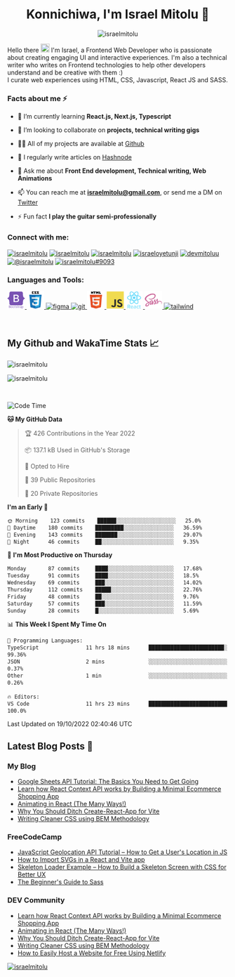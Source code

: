 <h1 align="center">Konnichiwa, I'm Israel Mitolu 🚀</h1>

<p align="center"> <img src="https://komarev.com/ghpvc/?username=israelmitolu&label=Profile%20views&color=9FACE6&style=flat" alt="israelmitolu" /> </p>

<p>Hello there <img src="https://raw.githubusercontent.com/MartinHeinz/MartinHeinz/master/wave.gif" width="20px" height="20px"> I'm Israel, a Frontend Web Developer who is passionate about creating engaging UI and interactive experiences. I'm also a technical writer who writes on Frontend technologies to help other developers understand and be creative with them :) <br>
I curate web experiences using HTML, CSS, Javascript, React JS and SASS. 
</p>

### Facts about me ⚡

- 🌱 I’m currently learning **React.js, Next.js, Typescript**

- 👯 I’m looking to collaborate on **projects, technical writing gigs**

- 👨‍💻 All of my projects are available at [Github](https://github.com/israelmitolu)

- 📝 I regularly write articles on [Hashnode](https://israelmitolu.hashnode.dev)

- 💬 Ask me about **Front End development, Technical writing, Web Animations**

- 📫 You can reach me at **israelmitolu@gmail.com**, or send me a DM on [Twitter](https://twitter.com/israelmitolu)

- ⚡ Fun fact **I play the guitar semi-professionally**

### Connect with me:

<p align="left">
<a href="https://codepen.io/israelmitolu" target="blank"><img align="center" src="https://raw.githubusercontent.com/rahuldkjain/github-profile-readme-generator/master/src/images/icons/Social/codepen.svg" alt="israelmitolu" height="30" width="40" /></a>
<a href="https://dev.to/israelmitolu" target="blank"><img align="center" src="https://raw.githubusercontent.com/rahuldkjain/github-profile-readme-generator/master/src/images/icons/Social/devto.svg" alt="israelmitolu" height="30" width="40" /></a>
<a href="https://twitter.com/israelmitolu" target="blank"><img align="center" src="https://raw.githubusercontent.com/rahuldkjain/github-profile-readme-generator/master/src/images/icons/Social/twitter.svg" alt="israelmitolu" height="30" width="40" /></a>
<a href="https://linkedin.com/in/israeloyetunji" target="blank"><img align="center" src="https://raw.githubusercontent.com/rahuldkjain/github-profile-readme-generator/master/src/images/icons/Social/linked-in-alt.svg" alt="israeloyetunji" height="30" width="40" /></a>
<a href="https://instagram.com/devmitoluu" target="blank"><img align="center" src="https://raw.githubusercontent.com/rahuldkjain/github-profile-readme-generator/master/src/images/icons/Social/instagram.svg" alt="devmitoluu" height="30" width="40" /></a>
<a href="https://hashnode.com/@israelmitolu" target="blank"><img align="center" src="https://seeklogo.com/images/H/hashnode-logo-B114767E70-seeklogo.com.png" alt="@israelmitolu" height="30" width="30" /></a>
<a href="https://discord.gg/israelmitolu#9093" target="blank"><img align="center" src="https://raw.githubusercontent.com/rahuldkjain/github-profile-readme-generator/master/src/images/icons/Social/discord.svg" alt="israelmitolu#9093" height="30" width="40" /></a>
</p>

### Languages and Tools:

<p align="left"> <a href="https://getbootstrap.com" target="_blank" rel="noreferrer"> <img src="https://raw.githubusercontent.com/devicons/devicon/master/icons/bootstrap/bootstrap-plain-wordmark.svg" alt="bootstrap" width="40" height="40"/> </a> <a href="https://www.w3schools.com/css/" target="_blank" rel="noreferrer"> <img src="https://raw.githubusercontent.com/devicons/devicon/master/icons/css3/css3-original-wordmark.svg" alt="css3" width="40" height="40"/> </a> <a href="https://www.figma.com/" target="_blank" rel="noreferrer"> <img src="https://www.vectorlogo.zone/logos/figma/figma-icon.svg" alt="figma" width="40" height="40"/> </a> <a href="https://git-scm.com/" target="_blank" rel="noreferrer"> <img src="https://www.vectorlogo.zone/logos/git-scm/git-scm-icon.svg" alt="git" width="40" height="40"/> </a> <a href="https://www.w3.org/html/" target="_blank" rel="noreferrer"> <img src="https://raw.githubusercontent.com/devicons/devicon/master/icons/html5/html5-original-wordmark.svg" alt="html5" width="40" height="40"/> </a> <a href="https://developer.mozilla.org/en-US/docs/Web/JavaScript" target="_blank" rel="noreferrer"> <img src="https://raw.githubusercontent.com/devicons/devicon/master/icons/javascript/javascript-original.svg" alt="javascript" width="40" height="40"/> </a> <a href="https://reactjs.org/" target="_blank" rel="noreferrer"> <img src="https://raw.githubusercontent.com/devicons/devicon/master/icons/react/react-original-wordmark.svg" alt="react" width="40" height="40"/> </a> <a href="https://sass-lang.com" target="_blank" rel="noreferrer"> <img src="https://raw.githubusercontent.com/devicons/devicon/master/icons/sass/sass-original.svg" alt="sass" width="40" height="40"/> </a> <a href="https://tailwindcss.com/" target="_blank" rel="noreferrer"> <img src="https://www.vectorlogo.zone/logos/tailwindcss/tailwindcss-icon.svg" alt="tailwind" width="40" height="40"/> </a> </p>

&nbsp;

## My Github and WakaTime Stats :chart_with_upwards_trend:

<p><img align="center" src="https://github-readme-stats.vercel.app/api/top-langs?username=israelmitolu&show_icons=true&locale=en&layout=compact&icon_color=fff&bg_color=30,4158D0,C850C0&title_color=fff&text_color=fff" alt="israelmitolu" /></p>

<p><img align="center" src="https://github-readme-stats.vercel.app/api?username=israelmitolu&show_icons=true&icon_color=fff&bg_color=30,4158D0,C850C0&title_color=fff&text_color=fff&locale=en" alt="israelmitolu" /></p>

&nbsp;

<!--START_SECTION:waka-->
![Code Time](http://img.shields.io/badge/Code%20Time-575%20hrs%2053%20mins-blue)

**🐱 My GitHub Data** 

> 🏆 426 Contributions in the Year 2022
 > 
> 📦 137.1 kB Used in GitHub's Storage 
 > 
> 💼 Opted to Hire
 > 
> 📜 39 Public Repositories 
 > 
> 🔑 20 Private Repositories  
 > 
**I'm an Early 🐤** 

```text
🌞 Morning    123 commits    ██████░░░░░░░░░░░░░░░░░░░   25.0% 
🌆 Daytime    180 commits    █████████░░░░░░░░░░░░░░░░   36.59% 
🌃 Evening    143 commits    ███████░░░░░░░░░░░░░░░░░░   29.07% 
🌙 Night      46 commits     ██░░░░░░░░░░░░░░░░░░░░░░░   9.35%

```
📅 **I'm Most Productive on Thursday** 

```text
Monday       87 commits     ████░░░░░░░░░░░░░░░░░░░░░   17.68% 
Tuesday      91 commits     ████░░░░░░░░░░░░░░░░░░░░░   18.5% 
Wednesday    69 commits     ███░░░░░░░░░░░░░░░░░░░░░░   14.02% 
Thursday     112 commits    █████░░░░░░░░░░░░░░░░░░░░   22.76% 
Friday       48 commits     ██░░░░░░░░░░░░░░░░░░░░░░░   9.76% 
Saturday     57 commits     ███░░░░░░░░░░░░░░░░░░░░░░   11.59% 
Sunday       28 commits     █░░░░░░░░░░░░░░░░░░░░░░░░   5.69%

```


📊 **This Week I Spent My Time On** 

```text
💬 Programming Languages: 
TypeScript               11 hrs 18 mins      ████████████████████████░   99.36% 
JSON                     2 mins              ░░░░░░░░░░░░░░░░░░░░░░░░░   0.37% 
Other                    1 min               ░░░░░░░░░░░░░░░░░░░░░░░░░   0.26%

🔥 Editors: 
VS Code                  11 hrs 23 mins      █████████████████████████   100.0%

```


 Last Updated on 19/10/2022 02:40:46 UTC
<!--END_SECTION:waka-->

<!-- ## My Blogs

<p>
<a href="https://israelmitolu.hashnode.dev/"><img src="https://img.shields.io/badge/Hashnode-2962FF?style=for-the-badge&logo=hashnode&logoColor=white"/></a>
 &nbsp;&nbsp;
<a href="https://dev.to/israelmitolu"><img src="https://img.shields.io/badge/dev.to-0A0A0A?style=for-the-badge&logo=dev.to&logoColor=white"/></a>
</p> -->

## Latest Blog Posts 📘

### My Blog

<!-- BLOG:START -->
- [Google Sheets API Tutorial: The Basics You Need to Get Going](https://israelmitolu.hashnode.dev/google-sheets-api-tutorial-the-basics-you-need-to-get-going)
- [Learn how React Context API works by Building a Minimal Ecommerce Shopping App](https://israelmitolu.hashnode.dev/build-an-ecommerce-shopping-app-with-react-context-api)
- [Animating in React &lpar;The Many Ways!&rpar;](https://israelmitolu.hashnode.dev/animation-libraries-for-react)
- [Why You Should Ditch Create-React-App for Vite](https://israelmitolu.hashnode.dev/why-you-should-ditch-create-react-app-for-vite)
- [Writing Cleaner CSS using BEM Methodology](https://israelmitolu.hashnode.dev/writing-cleaner-css-using-bem-methodology)
<!-- BLOG:END -->

### FreeCodeCamp

<!-- FCC:START -->
- [JavaScript Geolocation API Tutorial – How to Get a User&#39;s Location in JS](https://www.freecodecamp.org/news/how-to-get-user-location-with-javascript-geolocation-api/)
- [How to Import SVGs in a React and Vite app](https://www.freecodecamp.org/news/how-to-import-svgs-in-react-and-vite/)
- [Skeleton Loader Example – How to Build a Skeleton Screen with CSS for Better UX](https://www.freecodecamp.org/news/how-to-build-skeleton-screens-using-css-for-better-user-experience/)
- [The Beginner&#39;s Guide to Sass](https://www.freecodecamp.org/news/the-beginners-guide-to-sass/)
<!-- FCC:END -->

### DEV Community

<!-- DEV:START -->
- [Learn how React Context API works by Building a Minimal Ecommerce Shopping App](https://dev.to/israelmitolu/learn-how-react-context-api-works-by-building-a-minimal-ecommerce-shopping-app-2479)
- [Animating in React &lpar;The Many Ways!&rpar;](https://dev.to/israelmitolu/animating-in-react-the-many-ways-gm5)
- [Why You Should Ditch Create-React-App for Vite](https://dev.to/israelmitolu/why-you-should-ditch-create-react-app-for-vite-57kj)
- [Writing Cleaner CSS using BEM Methodology](https://dev.to/israelmitolu/writing-cleaner-css-using-bem-methodology-4b2o)
- [How to Easily Host a Website for Free Using Netlify](https://dev.to/israelmitolu/how-to-easily-host-a-website-for-free-using-netlify-2ioi)
<!-- DEV:END -->

<p align="left"> <a href="https://twitter.com/israelmitolu" target="blank"><img src="https://img.shields.io/twitter/follow/israelmitolu?logo=twitter&style=for-the-badge" alt="israelmitolu" /></a> </p>
